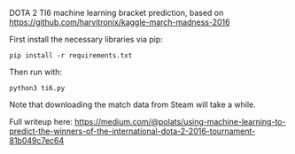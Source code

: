 DOTA 2 TI6 machine learning bracket prediction, based on https://github.com/harvitronix/kaggle-march-madness-2016

First install the necessary libraries via pip:

```pip install -r requirements.txt```

Then run with:

```python3 ti6.py```

Note that downloading the match data from Steam will take a while.

Full writeup here: https://medium.com/@polats/using-machine-learning-to-predict-the-winners-of-the-international-dota-2-2016-tournament-81b049c7ec64
